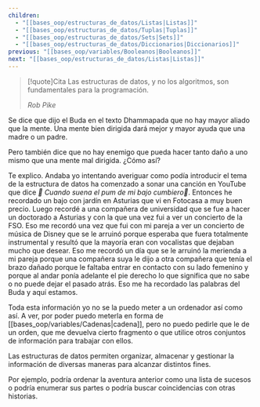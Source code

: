```yaml
---
children:
  - "[[bases_oop/estructuras_de_datos/Listas|Listas]]"
  - "[[bases_oop/estructuras_de_datos/Tuplas|Tuplas]]"
  - "[[bases_oop/estructuras_de_datos/Sets|Sets]]"
  - "[[bases_oop/estructuras_de_datos/Diccionarios|Diccionarios]]"
previous: "[[bases_oop/variables/Booleanos|Booleanos]]"
next: "[[bases_oop/estructuras_de_datos/Listas|Listas]]"
---
```

>[!quote]Cita
>Las estructuras de datos, y no los algoritmos, son fundamentales para la programación.
>
>*Rob Pike*

Se dice que dijo el Buda en el texto Dhammapada que no hay mayor aliado que la mente. Una mente bien dirigida dará mejor y mayor ayuda que una madre o un padre. 

Pero también dice que no hay enemigo que pueda hacer tanto daño a uno mismo que una mente mal dirigida.  ¿Cómo así?

Te explico. Andaba yo intentando averiguar como podía introducir el tema de la estructura de datos ha comenzado a sonar una canción en YouTube que dice *🎵 Cuando suena el pum de mi bajo cumbiero🎵*. Entonces he recordado un bajo con jardín en Asturias que vi en Fotocasa a muy buen precio. Luego recordé a una compañera de universidad que se fue a hacer un doctorado a Asturias y con la que una vez fui a ver un concierto de la FSO. Eso me recordó una vez que fui con mi pareja a ver un concierto de música de Disney que se le arruinó porque esperaba que fuera totalmente instrumental y resultó que la mayoría eran con vocalistas que dejaban mucho que desear. Eso me recordó un día que se le arruinó la merienda a mi pareja porque una compañera suya le dijo a otra compañera que tenía el brazo dañado porque le faltaba entrar en contacto con su lado femenino y porque al andar ponía adelante el pie derecho lo que significa que no sabe o no puede dejar el pasado atrás. Eso me ha recordado las palabras del Buda y aquí estamos. 

Toda esta información yo no se la puedo meter a un ordenador así como así. A ver, por poder puedo meterla en forma de [[bases_oop/variables/Cadenas|cadena]], pero no puedo pedirle que le de un orden, que me devuelva cierto fragmento o que utilice otros conjuntos de información para trabajar con ellos.


Las estructuras de datos permiten organizar, almacenar y gestionar la información de diversas maneras para alcanzar distintos fines. 

Por ejemplo, podría ordenar la aventura anterior como una lista de sucesos o podría enumerar sus partes o podría buscar coincidencias con otras historias. 